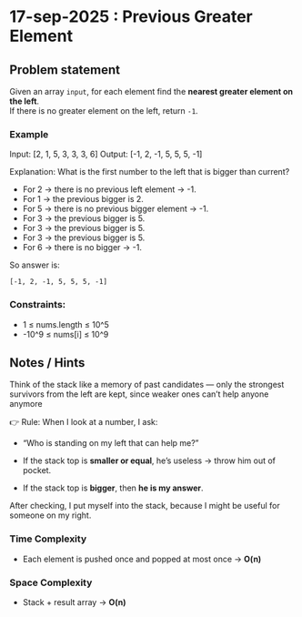 # 17-sep-2025 : Previous Greater Element

## Problem statement

Given an array `input`, for each element find the **nearest greater element on the left**.  
If there is no greater element on the left, return `-1`.

### Example

Input:  [2, 1, 5, 3, 3, 3, 6]
Output: [-1, 2, -1, 5, 5, 5, -1]

Explanation:
 What is the first number to the left that is bigger than current?
- For 2 → there is no previous left element -> -1.
- For 1 → the previous bigger is 2.
- For 5 → there is no previous bigger element -> -1.
- For 3 → the previous bigger is 5.
- For 3 → the previous bigger is 5.
- For 3 → the previous bigger is 5.
- For 6 → there is no bigger → -1.


So answer is:

    [-1, 2, -1, 5, 5, 5, -1]

### Constraints:

- 1 ≤ nums.length ≤ 10^5
- -10^9 ≤ nums[i] ≤ 10^9


## Notes / Hints
Think of the stack like a memory of past candidates — only the strongest survivors from the left are kept, since weaker ones can’t help anyone anymore

👉 Rule:
When I look at a number, I ask:

- “Who is standing on my left that can help me?”

- If the stack top is **smaller or equal**, he’s useless → throw him out of pocket.

- If the stack top is **bigger**, then **he is my answer**.

After checking, I put myself into the stack, because I might be useful for someone on my right.


### Time Complexity
- Each element is pushed once and popped at most once → **O(n)**

### Space Complexity
- Stack + result array → **O(n)** 